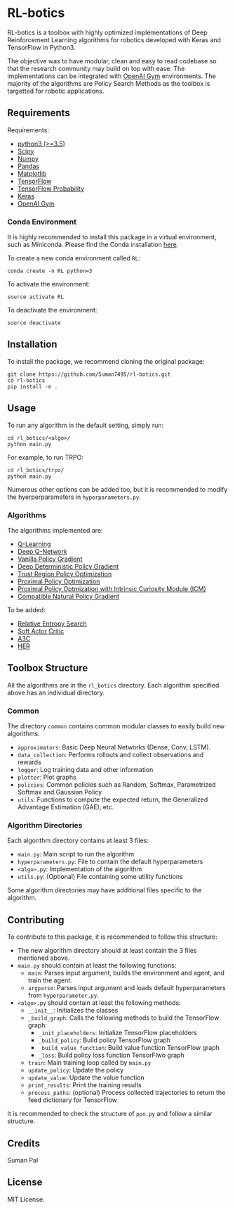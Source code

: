 # RL-botics
RL-botics is a toolbox with highly optimized implementations of Deep Reinforcement Learning algorithms for robotics developed with Keras and TensorFlow in Python3.

The objective was to have modular, clean and easy to read codebase so that the research community may build on top with ease. The implementations can be integrated with [OpenAI Gym](https://github.com/openai/gym) environments. The majority of the algorithms are Policy Search Methods as the toolbox is targetted for robotic applications.

## Requirements
Requirements:
- [python3 (>=3.5)](https://www.python.org/downloads/)
- [Scipy](https://www.scipy.org/)
- [Numpy](http://www.numpy.org/)
- [Pandas](https://pandas.pydata.org/)
- [Matplotlib](https://matplotlib.org/)
- [TensorFlow](https://www.tensorflow.org/)
- [TensorFlow Probability](https://www.tensorflow.org/probability)
- [Keras](https://keras.io/)
- [OpenAI Gym](https://github.com/openai/gym)

### Conda Environment
It is highly recommended to install this package in a virtual environment, such as Miniconda. Please find the Conda installation [here](https://conda.io/projects/conda/en/latest/user-guide/install/index.html).

To create a new conda environment called `RL`:
```
conda create -n RL python=3
```

To activate the environment:
```
source activate RL
```
To deactivate the environment:
```
source deactivate
```
## Installation
To install the package, we recommend cloning the original package:
```
git clone https://github.com/Suman7495/rl-botics.git
cd rl-botics
pip install -e .
```

## Usage
To run any algorithm in the default setting, simply run:
```
cd rl_botics/<algo>/
python main.py
```
For example, to run TRPO:
```
cd rl_botics/trpo/
python main.py
```

Numerous other options can be added too, but it is recommended to modify the hyerperparameters in `hyperparameters.py`.

### Algorithms
The algorithms implemented are:
- [Q-Learning](https://link.springer.com/article/10.1007/BF00992698)
- [Deep Q-Network](https://storage.googleapis.com/deepmind-media/dqn/DQNNaturePaper.pdf)
- [Vanilla Policy Gradient](http://www-anw.cs.umass.edu/~barto/courses/cs687/williams92simple.pdf)
- [Deep Deterministic Policy Gradient](https://arxiv.org/abs/1509.02971)
- [Trust Region Policy Optimization](https://arxiv.org/abs/1502.05477)
- [Proximal Policy Optimization](https://arxiv.org/abs/1707.06347)
- [Proximal Policy Optmization with Intrinsic Curiosity Module (ICM)](https://arxiv.org/abs/1705.05363)
- [Compatible Natural Policy Gradient](https://arxiv.org/abs/1902.02823)

To be added:
- [Relative Entropy Search](http://jmlr.org/papers/v18/16-142.html)
- [Soft Actor Critic](https://arxiv.org/abs/1801.01290)
- [A3C](https://arxiv.org/abs/1602.01783)
- [HER](https://arxiv.org/abs/1707.01495)

## Toolbox Structure
All the algorithms are in the `rl_botics` directory. Each algorithm specified above has an individual directory.

### Common
The directory `common` contains common modular classes to easily build new algorithms.
- `approximators`: Basic Deep Neural Networks (Dense, Conv, LSTM).
- `data_collection`: Performs rollouts and collect observations and rewards
- `logger`: Log training data and other information
- `plotter`: Plot graphs
- `policies`: Common policies such as Random, Softmax, Parametrized Softmax and Gaussian Policy
- `utils`: Functions to compute the expected return, the Generalized Advantage Estimation (GAE), etc.

### Algorithm Directories
Each algorithm directory contains at least 3 files:
- `main.py`: Main script to run the algorithm
- `hyperparameters.py`: File to contain the default hyperparameters
- `<algo>.py`: Implementation of the algorithm
- `utils.py`: (Optional) File containing some utility functions

Some algorithm directories may have additional files specific to the algorithm.

## Contributing
To contribute to this package, it is recommended to follow this structure:
- The new algorithm directory should at least contain the 3 files mentioned above.
- `main.py` should contain at least the following functions:
  - `main`: Parses input argument, builds the environment and agent, and train the agent.
  - `argparse`: Parses input argument and loads default hyperparameters from `hyperparameter.py`.
- `<algo>.py` should contain at least the following methods:
  - `__init__`: Initializes the classes
  - `_build_graph`: Calls the following methods to build the TensorFlow graph: 
    - `_init_placeholders`: Initialize TensorFlow placeholders
    - `_build_policy`: Build policy TensorFlow graph
    - `_build_value_function`: Build value function TensorFlow graph
    - `_loss`: Build policy loss function TensorFlwo graph
  - `train`: Main training loop called by `main.py`
  - `update_policy`: Update the policy
  - `update_value`: Update the value function
  - `print_results`: Print the training results
  - `process_paths`: (optional) Process collected trajectories to return the feed dictionary for TensorFlow

It is recommended to check the structure of `ppo.py` and follow a similar structure.

## Credits
Suman Pal

## License
MIT License.
